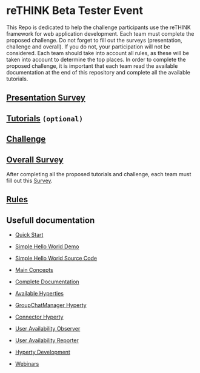 # reTHINK Beta Tester Event

This Repo is dedicated to help the challenge participants use the reTHINK framework for web application development. Each team must complete the proposed challenge. Do not forget to fill out the surveys (presentation, challenge and overall). If you do not, your participation will not be considered. Each team should take into account all rules, as these will be taken into account to determine the top places. In order to complete the proposed challenge, it is important that each team read the available documentation at the end of this repository and complete all the available tutorials. 


## [Presentation Survey](https://docs.google.com/forms/d/e/1FAIpQLSdw1j5PgpXWcHTNHzt6v7fRI_IEaWl5EZaWYgDSoDVozR8RzQ/viewform)

## [Tutorials](./Tutorials.md) `(optional)`

## [Challenge](./Challenge.md)

## [Overall Survey](https://docs.google.com/forms/d/e/1FAIpQLScHq4aD7SOVrfHwWX92D_GW-VOhDlzfsIdjMvI4gYPPDXl6SQ/viewform)

After completing all the proposed tutorials and challenge, each team must fill out this [Survey](https://docs.google.com/forms/d/e/1FAIpQLScHq4aD7SOVrfHwWX92D_GW-VOhDlzfsIdjMvI4gYPPDXl6SQ/viewform).

## [Rules](./rules.md)


## Usefull documentation

* [Quick Start](https://rethink-project.github.io/specs/tutorials/readme/)

* [Simple Hello World Demo](https://rethink-project.github.io/dev-app/)

* [Simple Hello World Source Code](https://github.com/reTHINK-project/dev-app/)

* [Main Concepts](https://rethink-project.github.io/specs/concepts/foundations/)

* [Complete Documentation](https://rethink-project.github.io/specs/)

* [Available Hyperties](https://rethink-project.github.io/dev-hyperty/)

* [GroupChatManager Hyperty](https://rethink-project.github.io/dev-hyperty/hyperties/Group-Chat-Manager-Hyperty/)

* [Connector Hyperty](https://rethink-project.github.io/dev-hyperty/hyperties/Connector-Hyperty/)

* [User Availability Observer](https://rethink-project.github.io/dev-hyperty/hyperties/User-Availability-Observer-Hyperty/)

* [User Availability Reporter](https://rethink-project.github.io/dev-hyperty/hyperties/User-Availability-Reporter-Hyperty/)

* [Hyperty Development](https://rethink-project.github.io/specs/tutorials/development-of-hyperties/)

* [Webinars](https://www.youtube.com/channel/UC4xTKj2ZvhUyJosA_fLeAhg)
